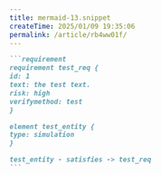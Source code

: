 ```yaml
---
title: mermaid-13.snippet
createTime: 2025/01/09 19:35:06
permalink: /article/rb4ww01f/
---
```

````md
```requirement
requirement test_req {
id: 1
text: the test text.
risk: high
verifymethod: test
}

element test_entity {
type: simulation
}

test_entity - satisfies -> test_req
```
````
